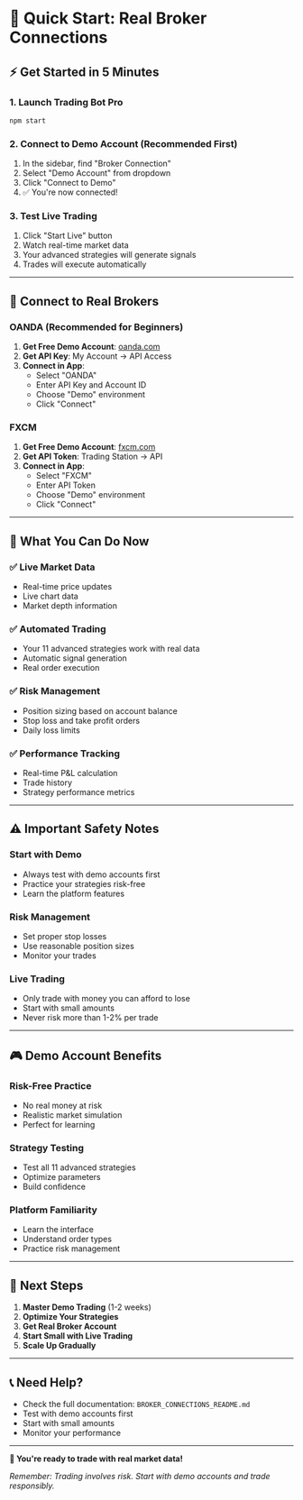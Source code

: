 # 🚀 Quick Start: Real Broker Connections

## ⚡ **Get Started in 5 Minutes**

### **1. Launch Trading Bot Pro**
```bash
npm start
```

### **2. Connect to Demo Account (Recommended First)**
1. In the sidebar, find "Broker Connection"
2. Select "Demo Account" from dropdown
3. Click "Connect to Demo"
4. ✅ You're now connected!

### **3. Test Live Trading**
1. Click "Start Live" button
2. Watch real-time market data
3. Your advanced strategies will generate signals
4. Trades will execute automatically

---

## 🔗 **Connect to Real Brokers**

### **OANDA (Recommended for Beginners)**
1. **Get Free Demo Account**: [oanda.com](https://www.oanda.com/)
2. **Get API Key**: My Account → API Access
3. **Connect in App**:
   - Select "OANDA"
   - Enter API Key and Account ID
   - Choose "Demo" environment
   - Click "Connect"

### **FXCM**
1. **Get Free Demo Account**: [fxcm.com](https://www.fxcm.com/)
2. **Get API Token**: Trading Station → API
3. **Connect in App**:
   - Select "FXCM"
   - Enter API Token
   - Choose "Demo" environment
   - Click "Connect"

---

## 🎯 **What You Can Do Now**

### **✅ Live Market Data**
- Real-time price updates
- Live chart data
- Market depth information

### **✅ Automated Trading**
- Your 11 advanced strategies work with real data
- Automatic signal generation
- Real order execution

### **✅ Risk Management**
- Position sizing based on account balance
- Stop loss and take profit orders
- Daily loss limits

### **✅ Performance Tracking**
- Real-time P&L calculation
- Trade history
- Strategy performance metrics

---

## ⚠️ **Important Safety Notes**

### **Start with Demo**
- Always test with demo accounts first
- Practice your strategies risk-free
- Learn the platform features

### **Risk Management**
- Set proper stop losses
- Use reasonable position sizes
- Monitor your trades

### **Live Trading**
- Only trade with money you can afford to lose
- Start with small amounts
- Never risk more than 1-2% per trade

---

## 🎮 **Demo Account Benefits**

### **Risk-Free Practice**
- No real money at risk
- Realistic market simulation
- Perfect for learning

### **Strategy Testing**
- Test all 11 advanced strategies
- Optimize parameters
- Build confidence

### **Platform Familiarity**
- Learn the interface
- Understand order types
- Practice risk management

---

## 🔄 **Next Steps**

1. **Master Demo Trading** (1-2 weeks)
2. **Optimize Your Strategies**
3. **Get Real Broker Account**
4. **Start Small with Live Trading**
5. **Scale Up Gradually**

---

## 📞 **Need Help?**

- Check the full documentation: `BROKER_CONNECTIONS_README.md`
- Test with demo accounts first
- Start with small amounts
- Monitor your performance

---

**🎉 You're ready to trade with real market data!**

*Remember: Trading involves risk. Start with demo accounts and trade responsibly.*


